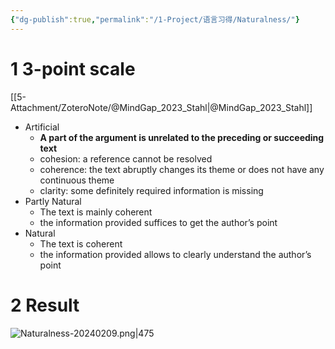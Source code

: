 ```yaml
---
{"dg-publish":true,"permalink":"/1-Project/语言习得/Naturalness/"}
---
```


# 1 3-point scale
[[5-Attachment/ZoteroNote/@MindGap_2023_Stahl\|@MindGap_2023_Stahl]]
- Artificial
	- **A part of the argument is unrelated to the preceding or succeeding text**
	- cohesion: a reference cannot be resolved
	- coherence: the text abruptly changes its theme or does not have any continuous theme
	- clarity: some definitely required information is missing
- Partly Natural
	- The text is mainly coherent
	- the information provided suffices to get the author’s point
- Natural
	- The text is coherent
	- the information provided allows to clearly understand the author’s point
# 2 Result
![Naturalness-20240209.png|475](/img/user/5-Attachment/Image/Naturalness-20240209.png)